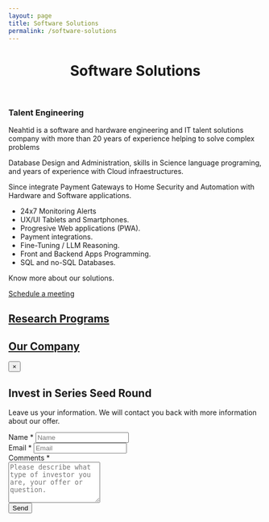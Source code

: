 ```yaml
---
layout: page
title: Software Solutions
permalink: /software-solutions
---
```

<!-- first section -->
<header class="headblock relations-1">
	<h1>Software Solutions</h1>
</header>
<section class="contact-2">
	<div class="container">
		<div class="row">
			<div class="col-12 col-md-8">
				<div class="white-island">
					<h3>Talent Engineering</h3>
					<p>Neahtid is a software and hardware engineering and IT talent solutions company with more than 20 years of experience helping to solve complex problems</p>
					<p>Database Design and Administration, skills in Science language programing, and years of experience with  Cloud infraestructures.</p>
					<p>Since integrate Payment Gateways to Home Security and Automation with Hardware and Software applications.</p>
					<ul>
						<li>24x7 Monitoring Alerts</li>
						<li>UX/UI Tablets and Smartphones.</li>
						<li>Progresive Web applications (PWA).</li>
						<li>Payment integrations.</li>
						<li>Fine-Tuning / LLM Reasoning.</li>
						<li>Front and Backend Apps Programming.</li>
						<li>SQL and no-SQL Databases.</li>
					</ul>
					<p>Know more about our solutions.</p>
					<a href="http://bit.ly/2SSTP0x" target="_blank" class="btn btn-primary">Schedule a meeting</a>
				</div>
			</div>
			<div class="col-12 col-md-4">
				<a href="./research-program.html" class="contact-badge relations-research">
					<h2>Research Programs</h2>
				</a>
				<a href="./our-company.html" class="contact-badge relations-company">
					<h2>Our Company</h2>
				</a>
			</div>
		</div>
	</div>
</section>


<!-- modal -->
<div class="modal fade bd-example-modal-lg" id="modal" tabindex="-1" role="dialog" aria-labelledby="exampleModalLabel" aria-hidden="true">
<div class="modal-dialog modal-lg" role="document">
	<div class="modal-content">
		<div class="modal-header">
			<button type="button" class="close" data-dismiss="modal" aria-label="Close">
				<span aria-hidden="true">&times;</span>
			</button>
		</div>
		<div class="modal-body">
			<div class="relations-modal">
				<h2>Invest in Series Seed Round</h2>
				<p style="text-align: left;">Leave us your information. We will contact you back with more information about our offer.</p>
				<div class="left-aligned">
					<form class="nea-investor nea-form">
						<div class="contact-input">
							<label for="form-field-nea_name">Name <span class="required">*</span></label>
							<input placeholder="Name" type="text" id="form-field-nea_name" required>
						</div>
						<div class="contact-input">
							<label for="form-field-nea_email">Email <span class="required">*</span></label>
							<input placeholder="Email" type="text" id="form-field-nea_email" required>
						</div>
						<div class="contact-input">
							<label for="form-field-nea_message">Comments <span class="required">*</span></label>
							<div><textarea placeholder="Please describe what type of investor you are, your offer or question." id="form-field-nea_message" rows="5" required></textarea></div>
						</div>
						<div><button type="submit"><i class="fa fa-circle-notch fa-spin fa-inactive"></i> <i class="fas fa-paper-plane"></i> Send</button></div>
					</form>
				</div>
			</div>
		</div>
	</div>
</div>
</div>
